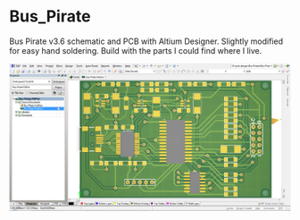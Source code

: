 # Bus_Pirate
Bus Pirate v3.6 schematic and PCB with Altium Designer. Slightly modified for easy hand soldering. Build with the parts I could find where I live.

![](bp.PNG)
